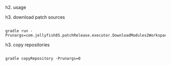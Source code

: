 h2. usage

h3. download patch sources

<pre><code>
gradle run -Prunargs=com.jellyfish85.patchRelease.executor.DownloadModules2Workspace,${ticketNumber}
</code></pre>

h3. copy repositories

<pre><code>
gradle copyRepository -Prunargs=0
</code></pre>